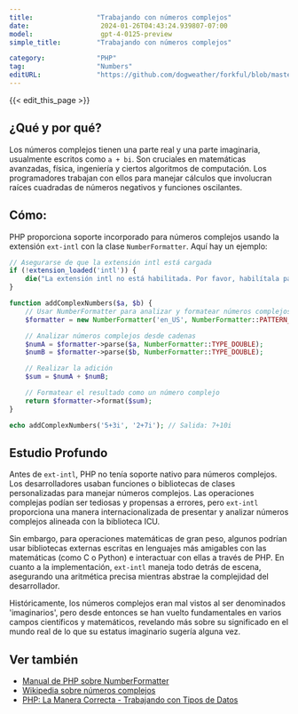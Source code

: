```yaml
---
title:                "Trabajando con números complejos"
date:                  2024-01-26T04:43:24.939807-07:00
model:                 gpt-4-0125-preview
simple_title:         "Trabajando con números complejos"

category:             "PHP"
tag:                  "Numbers"
editURL:              "https://github.com/dogweather/forkful/blob/master/content/es/php/working-with-complex-numbers.md"
---
```


{{< edit_this_page >}}

## ¿Qué y por qué?
Los números complejos tienen una parte real y una parte imaginaria, usualmente escritos como `a + bi`. Son cruciales en matemáticas avanzadas, física, ingeniería y ciertos algoritmos de computación. Los programadores trabajan con ellos para manejar cálculos que involucran raíces cuadradas de números negativos y funciones oscilantes.

## Cómo:
PHP proporciona soporte incorporado para números complejos usando la extensión `ext-intl` con la clase `NumberFormatter`. Aquí hay un ejemplo:

```php
// Asegurarse de que la extensión intl está cargada
if (!extension_loaded('intl')) {
    die("La extensión intl no está habilitada. Por favor, habilítala para ejecutar este código.");
}

function addComplexNumbers($a, $b) {
    // Usar NumberFormatter para analizar y formatear números complejos
    $formatter = new NumberFormatter('en_US', NumberFormatter::PATTERN_RULEBASED, 'i = -1;');

    // Analizar números complejos desde cadenas
    $numA = $formatter->parse($a, NumberFormatter::TYPE_DOUBLE);
    $numB = $formatter->parse($b, NumberFormatter::TYPE_DOUBLE);

    // Realizar la adición
    $sum = $numA + $numB;

    // Formatear el resultado como un número complejo
    return $formatter->format($sum);
}

echo addComplexNumbers('5+3i', '2+7i'); // Salida: 7+10i
```

## Estudio Profundo
Antes de `ext-intl`, PHP no tenía soporte nativo para números complejos. Los desarrolladores usaban funciones o bibliotecas de clases personalizadas para manejar números complejos. Las operaciones complejas podían ser tediosas y propensas a errores, pero `ext-intl` proporciona una manera internacionalizada de presentar y analizar números complejos alineada con la biblioteca ICU.

Sin embargo, para operaciones matemáticas de gran peso, algunos podrían usar bibliotecas externas escritas en lenguajes más amigables con las matemáticas (como C o Python) e interactuar con ellas a través de PHP. En cuanto a la implementación, `ext-intl` maneja todo detrás de escena, asegurando una aritmética precisa mientras abstrae la complejidad del desarrollador.

Históricamente, los números complejos eran mal vistos al ser denominados 'imaginarios', pero desde entonces se han vuelto fundamentales en varios campos científicos y matemáticos, revelando más sobre su significado en el mundo real de lo que su estatus imaginario sugería alguna vez.

## Ver también
- [Manual de PHP sobre NumberFormatter](https://www.php.net/manual/en/class.numberformatter.php)
- [Wikipedia sobre números complejos](https://en.wikipedia.org/wiki/Complex_number)
- [PHP: La Manera Correcta - Trabajando con Tipos de Datos](https://phptherightway.com/#data_types)
